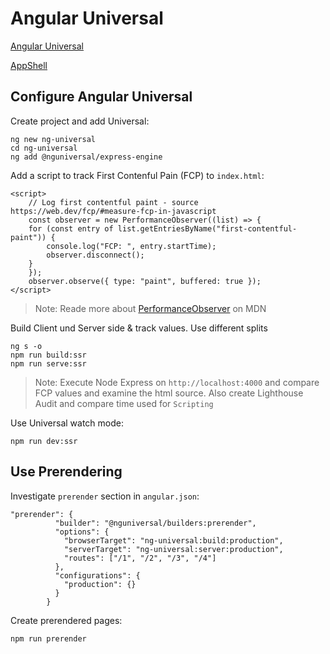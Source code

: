 # Angular Universal

[Angular Universal](https://angular.io/guide/universal)

[AppShell](https://angular.io/guide/app-shell)

## Configure Angular Universal

Create project and add Universal:

```
ng new ng-universal
cd ng-universal
ng add @nguniversal/express-engine
```

Add a script to track First Contenful Pain (FCP) to `index.html`:

```
<script>
    // Log first contentful paint - source https://web.dev/fcp/#measure-fcp-in-javascript
    const observer = new PerformanceObserver((list) => {
    for (const entry of list.getEntriesByName("first-contentful-paint")) {
        console.log("FCP: ", entry.startTime);
        observer.disconnect();
    }
    });
    observer.observe({ type: "paint", buffered: true });
</script>
```

> Note: Reade more about [PerformanceObserver](https://developer.mozilla.org/en-US/docs/Web/API/PerformanceObserver) on MDN

Build Client und Server side & track values. Use different splits

```
ng s -o
npm run build:ssr
npm run serve:ssr
```

> Note: Execute Node Express on `http://localhost:4000` and compare FCP values and examine the html source. Also create Lighthouse Audit and compare time used for `Scripting`

Use Universal watch mode:

```
npm run dev:ssr
```

## Use Prerendering

Investigate `prerender` section in `angular.json`:

```
"prerender": {
          "builder": "@nguniversal/builders:prerender",
          "options": {
            "browserTarget": "ng-universal:build:production",
            "serverTarget": "ng-universal:server:production",
            "routes": ["/1", "/2", "/3", "/4"]
          },
          "configurations": {
            "production": {}
          }
        }
```

Create prerendered pages:

```
npm run prerender
```
